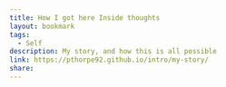```yaml
---
title: How I got here Inside thoughts
layout: bookmark
tags:
  - Self
description: My story, and how this is all possible
link: https://pthorpe92.github.io/intro/my-story/
share:
---
```


